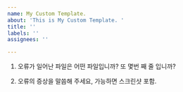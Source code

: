 ```yaml
---
name: My Custom Template.
about: 'This is My Custom Template. '
title: ''
labels: ''
assignees: ''

---
```


1. 오류가 일어난 파일은 어떤 파일입니까? 또 몇번 째 줄 입니까?

2. 오류의 증상을 말씀해 주세요, 가능하면 스크린샷 포함.
